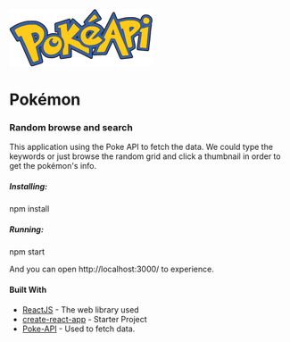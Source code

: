 <img src='./public/pokeapi_logo.png'>

# Pokémon

### Random browse and search

This application using the Poke API to fetch the data.
We could type the keywords or just browse the random grid and click a thumbnail in order to get the pokémon's info.

##### Installing:

npm install

##### Running:

npm start

And you can open http://localhost:3000/ to experience.

#### Built With

- [ReactJS](https://facebook.github.io/react/) - The web library used
- [create-react-app](https://github.com/facebookincubator/create-react-app) - Starter Project
- [Poke-API](https://pokeapi.co/) - Used to fetch data.

